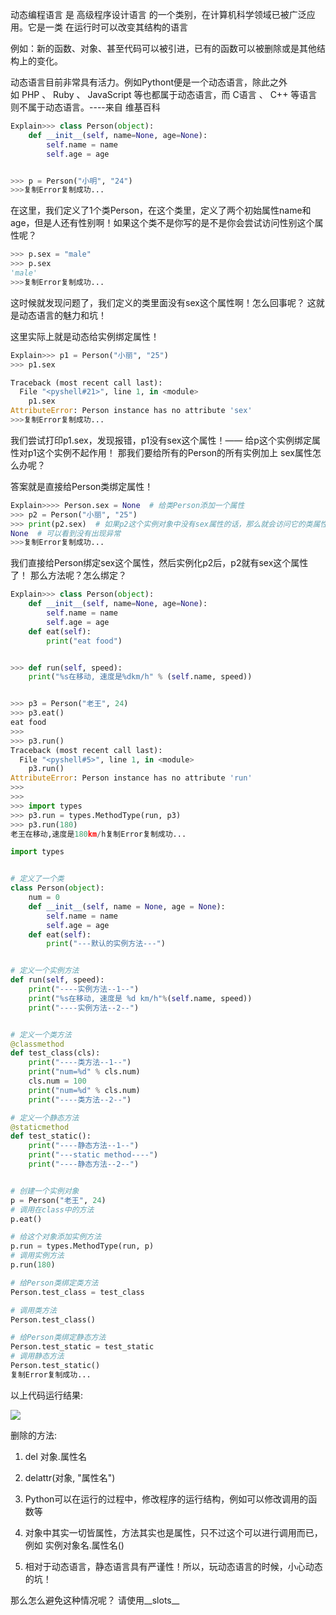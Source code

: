 动态编程语言 是 高级程序设计语言 的一个类别，在计算机科学领域已被广泛应用。它是一类 在运行时可以改变其结构的语言

例如：新的函数、对象、甚至代码可以被引进，已有的函数可以被删除或是其他结构上的变化。

动态语言目前非常具有活力。例如Pythont便是一个动态语言，除此之外如 PHP 、 Ruby 、 JavaScript 等也都属于动态语言，而 C语言 、 C++ 等语言则不属于动态语言。----来自 维基百科

```python
Explain>>> class Person(object):
    def __init__(self, name=None, age=None):
        self.name = name
        self.age = age


>>> p = Person("小明", "24")
>>>复制Error复制成功...
```

在这里，我们定义了1个类Person，在这个类里，定义了两个初始属性name和age，但是人还有性别啊！如果这个类不是你写的是不是你会尝试访问性别这个属性呢？

```python
>>> p.sex = "male"
>>> p.sex
'male'
>>>复制Error复制成功...
```

这时候就发现问题了，我们定义的类里面没有sex这个属性啊！怎么回事呢？ 这就是动态语言的魅力和坑！

这里实际上就是动态给实例绑定属性！

```python
Explain>>> p1 = Person("小丽", "25")
>>> p1.sex

Traceback (most recent call last):
  File "<pyshell#21>", line 1, in <module>
    p1.sex
AttributeError: Person instance has no attribute 'sex'
>>>复制Error复制成功...
```

我们尝试打印p1.sex，发现报错，p1没有sex这个属性！—— 给p这个实例绑定属性对p1这个实例不起作用！ 那我们要给所有的Person的所有实例加上 sex属性怎么办呢？

答案就是直接给Person类绑定属性！

```python
Explain>>>> Person.sex = None  # 给类Person添加一个属性
>>> p2 = Person("小丽", "25")
>>> print(p2.sex)  # 如果p2这个实例对象中没有sex属性的话，那么就会访问它的类属性
None  # 可以看到没有出现异常
>>>复制Error复制成功...
```

我们直接给Person绑定sex这个属性，然后实例化p2后，p2就有sex这个属性了！ 那么方法呢？怎么绑定？

```python
Explain>>> class Person(object):
    def __init__(self, name=None, age=None):
        self.name = name
        self.age = age
    def eat(self):
        print("eat food")


>>> def run(self, speed):
    print("%s在移动, 速度是%dkm/h" % (self.name, speed))


>>> p3 = Person("老王", 24)
>>> p3.eat()
eat food
>>> 
>>> p3.run()
Traceback (most recent call last):
  File "<pyshell#5>", line 1, in <module>
    p3.run()
AttributeError: Person instance has no attribute 'run'
>>>
>>>
>>> import types
>>> p3.run = types.MethodType(run, p3)
>>> p3.run(180)
老王在移动,速度是180km/h复制Error复制成功...
```

```python
import types


# 定义了一个类
class Person(object):
    num = 0
    def __init__(self, name = None, age = None):
        self.name = name
        self.age = age
    def eat(self):
        print("---默认的实例方法---")


# 定义一个实例方法
def run(self, speed):
    print("----实例方法--1--")
    print("%s在移动, 速度是 %d km/h"%(self.name, speed))
    print("----实例方法--2--")


# 定义一个类方法
@classmethod
def test_class(cls):
    print("----类方法--1--")
    print("num=%d" % cls.num)
    cls.num = 100
    print("num=%d" % cls.num)
    print("----类方法--2--")

# 定义一个静态方法
@staticmethod
def test_static():
    print("----静态方法--1--")
    print("---static method----")
    print("----静态方法--2--")


# 创建一个实例对象
p = Person("老王", 24)
# 调用在class中的方法
p.eat()

# 给这个对象添加实例方法
p.run = types.MethodType(run, p)
# 调用实例方法
p.run(180)

# 给Person类绑定类方法
Person.test_class = test_class

# 调用类方法
Person.test_class()

# 给Person类绑定静态方法
Person.test_static = test_static
# 调用静态方法
Person.test_static()
复制Error复制成功...
```

以上代码运行结果:

![](D:/download/youdaonote-pull-master/data/Technology/Python/python重新学习/Python3核心编程/3.面向对象提高/images/WEBRESOURCE01706600759829截图.png)

删除的方法:

1. del 对象.属性名

1. delattr(对象, "属性名")

1. Python可以在运行的过程中，修改程序的运行结构，例如可以修改调用的函数等

1. 对象中其实一切皆属性，方法其实也是属性，只不过这个可以进行调用而已，例如 实例对象名.属性名()

1. 相对于动态语言，静态语言具有严谨性！所以，玩动态语言的时候，小心动态的坑！

那么怎么避免这种情况呢？ 请使用__slots__